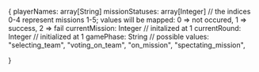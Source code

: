 {
    playerNames: array[String]
    missionStatuses: array[Integer] // the indices 0-4 represent missions 1-5; values will be mapped: 0 => not occured, 1 => success, 2 => fail
    currentMission: Integer // initalized at 1
    currentRound: Integer // initialized at 1
    gamePhase: String // possible values: "selecting_team", "voting_on_team", "on_mission", "spectating_mission",

    
    


}